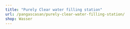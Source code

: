 ```yaml
---
title: "Purely Clear water filling station"
url: /pangascasan/purely-clear-water-filling-station/
shop: Wasser
---
```

